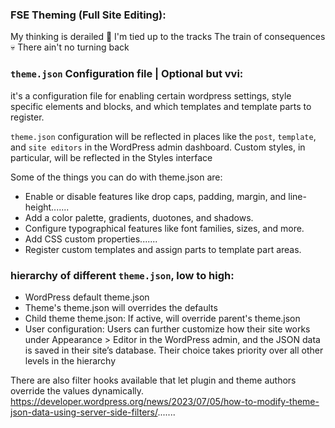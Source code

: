 ### FSE Theming (Full Site Editing):
My thinking is derailed 🤪 I'm tied up to the tracks 
The train of consequences 💀 There ain't no turning back
### `theme.json` Configuration file | Optional but vvi:
it's a configuration file for enabling certain wordpress settings, style specific elements and blocks, and which templates and template parts to register.

`theme.json` configuration will be reflected in places like the `post`, `template`, and `site editors` in the WordPress admin dashboard. Custom styles, in particular, will be reflected in the Styles interface

Some of the things you can do with theme.json are:

- Enable or disable features like drop caps, padding, margin, and line-height.......
- Add a color palette, gradients, duotones, and shadows.
- Configure typographical features like font families, sizes, and more.
- Add CSS custom properties.......
- Register custom templates and assign parts to template part areas.

### hierarchy of different `theme.json`, low to high:
- WordPress default theme.json
- Theme's theme.json will overrides the defaults
- Child theme theme.json: If active, will override parent's theme.json
- User configuration: Users can further customize how their site works under Appearance > Editor in the WordPress admin, and the JSON data is saved in their site’s database. Their choice takes priority over all other levels in the hierarchy

There are also filter hooks available that let plugin and theme authors override the values dynamically. https://developer.wordpress.org/news/2023/07/05/how-to-modify-theme-json-data-using-server-side-filters/.......